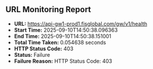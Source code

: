 ## URL Monitoring Report

- **URL:** https://api-gw1-prod1.fisglobal.com/gw/v1/health
- **Start Time:** 2025-09-10T14:50:38.096363
- **End Time:** 2025-09-10T14:50:38.151001
- **Total Time Taken:** 0.054638 seconds
- **HTTP Status Code:** 403
- **Status:** Failure
- **Failure Reason:** HTTP Status Code: 403
